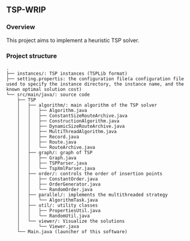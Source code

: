 ## TSP-WRIP

### Overview
This project aims to implement a heuristic TSP solver.

### Project structure
<pre><code>.
├── instances/: TSP instances (TSPLib format)
├── setting.propertis: the configuration file(a configuration file used to specify the instance directory, the instance name, and the known optimal solution cost)
└── src/main/java/: source code
    ├── TSP
    │   ├── algorithm/: main algorithm of the TSP solver
    │   │   ├── Algorithm.java
    │   │   ├── ConstantSizeRouteArchive.java
    │   │   ├── ConstructionAlgorithm.java
    │   │   ├── DynamicSizeRouteArchive.java
    │   │   ├── MultiThreadAlgorithm.java
    │   │   ├── Record.java
    │   │   ├── Route.java
    │   │   └── RouteArchive.java
    │   ├── graph/: graph of TSP
    │   │   ├── Graph.java
    │   │   ├── TSPParser.java
    │   │   └── TspXmlParser.java
    │   ├── order/: controls the order of insertion points
    │   │   ├── ConstantOrder.java
    │   │   ├── OrderGenerator.java
    │   │   └── RandomOrder.java
    │   ├── parallel/: implements the multithreaded strategy
    │   │   └── AlgorithmTask.java
    │   ├── util/: utility classes
    │   │   ├── PropertiesUtil.java
    │   │   └── RandomUtil.java
    │   └── viewer/: Visualize the solutions
    │       └── Viewer.java
    └── Main.java (launcher of this software)
</code></pre>
